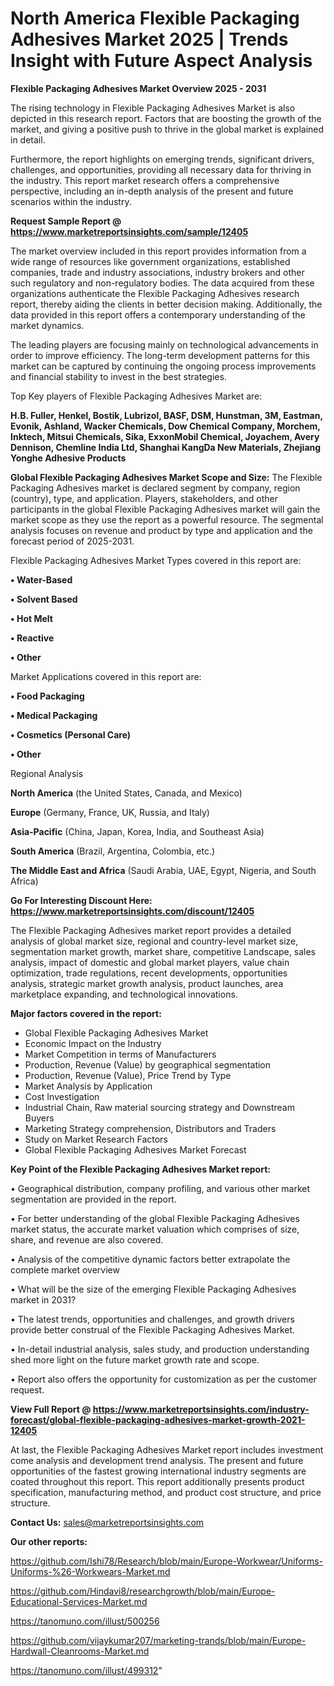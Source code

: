  # North America Flexible Packaging Adhesives Market 2025 | Trends Insight with Future Aspect Analysis

<Strong> Flexible Packaging Adhesives Market Overview 2025 - 2031</strong>

The rising technology in Flexible Packaging Adhesives Market is also depicted in this research report. Factors that are boosting the growth of the market, and giving a positive push to thrive in the global market is explained in detail.

Furthermore, the report highlights on emerging trends, significant drivers, challenges, and opportunities, providing all necessary data for thriving in the industry. This report market research offers a comprehensive perspective, including an in-depth analysis of the present and future scenarios within the industry.

<strong>Request Sample Report @ <a href=https://www.marketreportsinsights.com/sample/12405>https://www.marketreportsinsights.com/sample/12405</a></strong>

The market overview included in this report provides information from a wide range of resources like government organizations, established companies, trade and industry associations, industry brokers and other such regulatory and non-regulatory bodies. The data acquired from these organizations authenticate the Flexible Packaging Adhesives research report, thereby aiding the clients in better decision making. Additionally, the data provided in this report offers a contemporary understanding of the market dynamics.

The leading players are focusing mainly on technological advancements in order to improve efficiency. The long-term development patterns for this market can be captured by continuing the ongoing process improvements and financial stability to invest in the best strategies.

Top Key players of Flexible Packaging Adhesives Market are:

<strong>H.B. Fuller, Henkel, Bostik, Lubrizol, BASF, DSM, Hunstman, 3M, Eastman, Evonik, Ashland, Wacker Chemicals, Dow Chemical Company, Morchem, Inktech, Mitsui Chemicals, Sika, ExxonMobil Chemical, Joyachem, Avery Dennison, Chemline India Ltd, Shanghai KangDa New Materials, Zhejiang Yonghe Adhesive Products</strong>

<strong><b>Global Flexible Packaging Adhesives Market Scope and Size:</b></strong>
The Flexible Packaging Adhesives market is declared segment by company, region (country), type, and application. Players, stakeholders, and other participants in the global Flexible Packaging Adhesives market will gain the market scope as they use the report as a powerful resource. The segmental analysis focuses on revenue and product by type and application and the forecast period of 2025-2031.

Flexible Packaging Adhesives Market Types covered in this report are:

<strong>• Water-Based

• Solvent Based

• Hot Melt

• Reactive

• Other</strong>

Market Applications covered in this report are:

<strong>• Food Packaging

• Medical Packaging

• Cosmetics (Personal Care)

• Other</strong> 

Regional Analysis

<strong>North America</strong> (the United States, Canada, and Mexico)

<strong>Europe</strong> (Germany, France, UK, Russia, and Italy)

<strong>Asia-Pacific</strong> (China, Japan, Korea, India, and Southeast Asia)

<strong>South America</strong> (Brazil, Argentina, Colombia, etc.)

<strong>The Middle East and Africa</strong> (Saudi Arabia, UAE, Egypt, Nigeria, and South Africa)

<strong>Go For Interesting Discount Here: <a href=https://www.marketreportsinsights.com/discount/12405>https://www.marketreportsinsights.com/discount/12405</a></strong>

The Flexible Packaging Adhesives market report provides a detailed analysis of global market size, regional and country-level market size, segmentation market growth, market share, competitive Landscape, sales analysis, impact of domestic and global market players, value chain optimization, trade regulations, recent developments, opportunities analysis, strategic market growth analysis, product launches, area marketplace expanding, and technological innovations.

<strong><b>Major factors covered in the report:</b></strong>
<ul>
  <li>Global Flexible Packaging Adhesives Market </li>
  <li>Economic Impact on the Industry</li>
  <li>Market Competition in terms of Manufacturers</li>
  <li>Production, Revenue (Value) by geographical segmentation</li>
  <li>Production, Revenue (Value), Price Trend by Type</li>
  <li>Market Analysis by Application</li>
  <li>Cost Investigation</li>
  <li>Industrial Chain, Raw material sourcing strategy and Downstream Buyers</li>
  <li>Marketing Strategy comprehension, Distributors and Traders</li>
  <li>Study on Market Research Factors</li>
  <li>Global Flexible Packaging Adhesives Market Forecast</li>
</ul>

<strong><b>Key Point of the Flexible Packaging Adhesives Market report:</b></strong>

• Geographical distribution, company profiling, and various other market segmentation are provided in the report.

• For better understanding of the global Flexible Packaging Adhesives market status, the accurate market valuation which comprises of size, share, and revenue are also covered.

• Analysis of the competitive dynamic factors better extrapolate the complete market overview

• What will be the size of the emerging Flexible Packaging Adhesives market in 2031?

• The latest trends, opportunities and challenges, and growth drivers provide better construal of the Flexible Packaging Adhesives Market.

• In-detail industrial analysis, sales study, and production understanding shed more light on the future market growth rate and scope.

• Report also offers the opportunity for customization as per the customer request.

<strong><b>View Full Report @ <a href=https://www.marketreportsinsights.com/industry-forecast/global-flexible-packaging-adhesives-market-growth-2021-12405>https://www.marketreportsinsights.com/industry-forecast/global-flexible-packaging-adhesives-market-growth-2021-12405</a></b></strong>


At last, the Flexible Packaging Adhesives Market report includes investment come analysis and development trend analysis. The present and future opportunities of the fastest growing international industry segments are coated throughout this report. This report additionally presents product specification, manufacturing method, and product cost structure, and price structure.

<strong>Contact Us:</strong>
sales@marketreportsinsights.com

<strong>Our other reports:</strong>

<a href=https://github.com/Ishi78/Research/blob/main/Europe-Workwear/Uniforms-Uniforms-%26-Workwears-Market.md>https://github.com/Ishi78/Research/blob/main/Europe-Workwear/Uniforms-Uniforms-%26-Workwears-Market.md</a>

<a href=https://github.com/Hindavi8/researchgrowth/blob/main/Europe-Educational-Services-Market.md>https://github.com/Hindavi8/researchgrowth/blob/main/Europe-Educational-Services-Market.md</a>

<a href=https://tanomuno.com/illust/500256>https://tanomuno.com/illust/500256</a>

<a href=https://github.com/vijaykumar207/marketing-trands/blob/main/Europe-Hardwall-Cleanrooms-Market.md>https://github.com/vijaykumar207/marketing-trands/blob/main/Europe-Hardwall-Cleanrooms-Market.md</a>

<a href=https://tanomuno.com/illust/499312>https://tanomuno.com/illust/499312</a>"
